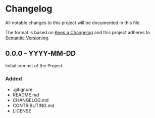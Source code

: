 
# Changelog

All notable changes to this project will be documented in this file.

The format is based on [Keep a Changelog](http://keepachangelog.com/)
and this project adheres to [Semantic Versioning](http://semver.org/).

## 0.0.0 - YYYY-MM-DD

Initial commit of the Project.

### Added

- .gitignore
- README.md
- CHANGELOG.md
- CONTRIBUTING.md
- LICENSE

